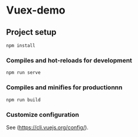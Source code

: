 # Vuex-demo

## Project setup
```
npm install
```

### Compiles and hot-reloads for development
```
npm run serve
```

### Compiles and minifies for productionnn
```
npm run build
```

### Customize configuration
See (https://cli.vuejs.org/config/).
